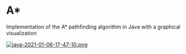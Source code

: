 # A*

Implementation of the A* pathfinding algorithm in Java with a graphical visualization

[![java-2021-01-06-17-47-10.png](https://i.postimg.cc/s2rfVkgZ/java-2021-01-06-17-47-10.png)](https://postimg.cc/YvdBRygp)